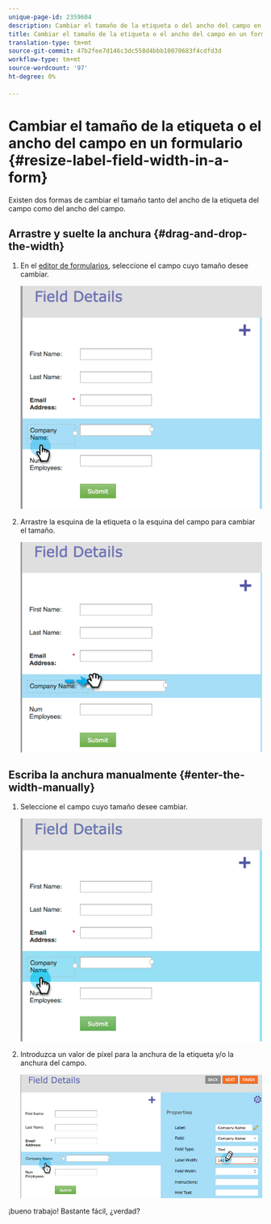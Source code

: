 ```yaml
---
unique-page-id: 2359604
description: Cambiar el tamaño de la etiqueta o del ancho del campo en un formulario - Documentos de marketing - Documentación del producto
title: Cambiar el tamaño de la etiqueta o el ancho del campo en un formulario
translation-type: tm+mt
source-git-commit: 47b2fee7d146c3dc558d4bbb10070683f4cdfd3d
workflow-type: tm+mt
source-wordcount: '97'
ht-degree: 0%

---
```



# Cambiar el tamaño de la etiqueta o el ancho del campo en un formulario {#resize-label-field-width-in-a-form}

Existen dos formas de cambiar el tamaño tanto del ancho de la etiqueta del campo como del ancho del campo.

## Arrastre y suelte la anchura {#drag-and-drop-the-width}

1. En el [editor de formularios](../../../../product-docs/demand-generation/forms/form-actions/edit-a-form.md), seleccione el campo cuyo tamaño desee cambiar.

   ![](assets/image2014-9-15-15-3a24-3a0.png)

1. Arrastre la esquina de la etiqueta o la esquina del campo para cambiar el tamaño.

   ![](assets/image2014-9-15-15-3a24-3a14.png)

## Escriba la anchura manualmente {#enter-the-width-manually}

1. Seleccione el campo cuyo tamaño desee cambiar.

   ![](assets/image2014-9-15-15-3a24-3a28.png)

1. Introduzca un valor de píxel para la anchura de la etiqueta y/o la anchura del campo.

   ![](assets/image2014-9-15-15-3a24-3a36.png)

¡bueno trabajo! Bastante fácil, ¿verdad?
